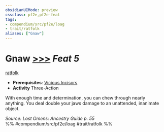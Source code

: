 ```yaml
---
obsidianUIMode: preview
cssclass: pf2e,pf2e-feat
tags:
- compendium/src/pf2e/loag
- trait/ratfolk
aliases: ["Gnaw"]
---
```

# Gnaw  [>>>](/rules/core-rulebook/chapter-9-playing-the-game.md#Actions "Three-Action") *Feat 5*  
[ratfolk](/rules/traits/ratfolk-b1.md)  

- **Prerequisites**: [Vicious Incisors](/compendium/feats/vicious-incisors-apg.md)
- **Activity** Three-Action

With enough time and determination, you can chew through nearly anything. You deal double your jaws damage to an unattended, inanimate object.

*Source: Lost Omens: Ancestry Guide p. 55*  
%% #compendium/src/pf2e/loag #trait/ratfolk %%